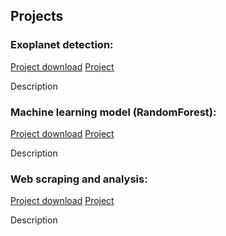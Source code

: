 ## Projects
### Exoplanet detection:
[Project download](assets/Exoplanet_detection.ipynb)
[Project](https://github.com/hongyicheng3/hy.github.io/blob/main/assets/Exoplanet_detection.ipynb)

Description

### Machine learning model (RandomForest):
[Project download](assets/random_forest.ipynb)
[Project](https://github.com/hongyicheng3/hy.github.io/blob/main/assets/random_forest.ipynb)

Description

### Web scraping and analysis:
[Project download](assets/web_scraping.ipynb)
[Project](https://github.com/hongyicheng3/hy.github.io/blob/main/assets/web_scraping.ipynb)

Description

